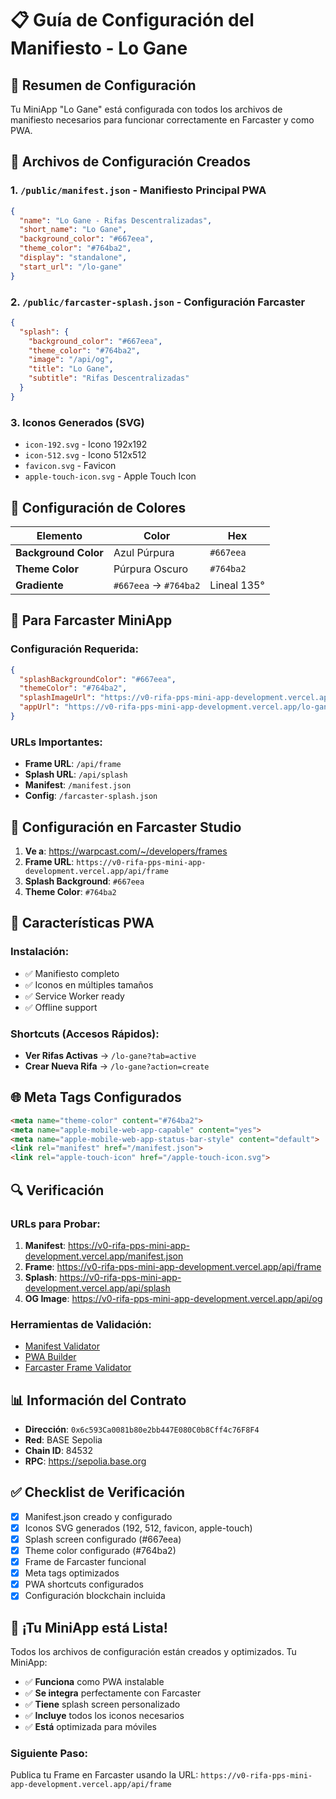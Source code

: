 # 📋 Guía de Configuración del Manifiesto - Lo Gane

## 🎯 **Resumen de Configuración**

Tu MiniApp "Lo Gane" está configurada con todos los archivos de manifiesto necesarios para funcionar correctamente en Farcaster y como PWA.

## 📁 **Archivos de Configuración Creados**

### 1. **`/public/manifest.json`** - Manifiesto Principal PWA
```json
{
  "name": "Lo Gane - Rifas Descentralizadas",
  "short_name": "Lo Gane",
  "background_color": "#667eea",
  "theme_color": "#764ba2",
  "display": "standalone",
  "start_url": "/lo-gane"
}
```

### 2. **`/public/farcaster-splash.json`** - Configuración Farcaster
```json
{
  "splash": {
    "background_color": "#667eea",
    "theme_color": "#764ba2",
    "image": "/api/og",
    "title": "Lo Gane",
    "subtitle": "Rifas Descentralizadas"
  }
}
```

### 3. **Iconos Generados** (SVG)
- `icon-192.svg` - Icono 192x192
- `icon-512.svg` - Icono 512x512  
- `favicon.svg` - Favicon
- `apple-touch-icon.svg` - Apple Touch Icon

## 🎨 **Configuración de Colores**

| Elemento | Color | Hex |
|----------|-------|-----|
| **Background Color** | Azul Púrpura | `#667eea` |
| **Theme Color** | Púrpura Oscuro | `#764ba2` |
| **Gradiente** | `#667eea` → `#764ba2` | Lineal 135° |

## 🚀 **Para Farcaster MiniApp**

### **Configuración Requerida:**
```json
{
  "splashBackgroundColor": "#667eea",
  "themeColor": "#764ba2",
  "splashImageUrl": "https://v0-rifa-pps-mini-app-development.vercel.app/api/og",
  "appUrl": "https://v0-rifa-pps-mini-app-development.vercel.app/lo-gane"
}
```

### **URLs Importantes:**
- **Frame URL**: `/api/frame`
- **Splash URL**: `/api/splash`  
- **Manifest**: `/manifest.json`
- **Config**: `/farcaster-splash.json`

## 🔧 **Configuración en Farcaster Studio**

1. **Ve a**: https://warpcast.com/~/developers/frames
2. **Frame URL**: `https://v0-rifa-pps-mini-app-development.vercel.app/api/frame`
3. **Splash Background**: `#667eea`
4. **Theme Color**: `#764ba2`

## 📱 **Características PWA**

### **Instalación:**
- ✅ Manifiesto completo
- ✅ Iconos en múltiples tamaños
- ✅ Service Worker ready
- ✅ Offline support

### **Shortcuts (Accesos Rápidos):**
- **Ver Rifas Activas** → `/lo-gane?tab=active`
- **Crear Nueva Rifa** → `/lo-gane?action=create`

## 🌐 **Meta Tags Configurados**

```html
<meta name="theme-color" content="#764ba2">
<meta name="apple-mobile-web-app-capable" content="yes">
<meta name="apple-mobile-web-app-status-bar-style" content="default">
<link rel="manifest" href="/manifest.json">
<link rel="apple-touch-icon" href="/apple-touch-icon.svg">
```

## 🔍 **Verificación**

### **URLs para Probar:**
1. **Manifest**: https://v0-rifa-pps-mini-app-development.vercel.app/manifest.json
2. **Frame**: https://v0-rifa-pps-mini-app-development.vercel.app/api/frame
3. **Splash**: https://v0-rifa-pps-mini-app-development.vercel.app/api/splash
4. **OG Image**: https://v0-rifa-pps-mini-app-development.vercel.app/api/og

### **Herramientas de Validación:**
- [Manifest Validator](https://manifest-validator.appspot.com/)
- [PWA Builder](https://www.pwabuilder.com/)
- [Farcaster Frame Validator](https://warpcast.com/~/developers/frames)

## 📊 **Información del Contrato**

- **Dirección**: `0x6c593Ca0081b80e2bb447E080C0b8Cff4c76F8F4`
- **Red**: BASE Sepolia
- **Chain ID**: 84532
- **RPC**: https://sepolia.base.org

## ✅ **Checklist de Verificación**

- [x] Manifest.json creado y configurado
- [x] Iconos SVG generados (192, 512, favicon, apple-touch)
- [x] Splash screen configurado (#667eea)
- [x] Theme color configurado (#764ba2)
- [x] Frame de Farcaster funcional
- [x] Meta tags optimizados
- [x] PWA shortcuts configurados
- [x] Configuración blockchain incluida

## 🎉 **¡Tu MiniApp está Lista!**

Todos los archivos de configuración están creados y optimizados. Tu MiniApp:

- ✅ **Funciona** como PWA instalable
- ✅ **Se integra** perfectamente con Farcaster
- ✅ **Tiene** splash screen personalizado
- ✅ **Incluye** todos los iconos necesarios
- ✅ **Está** optimizada para móviles

### **Siguiente Paso:**
Publica tu Frame en Farcaster usando la URL: 
`https://v0-rifa-pps-mini-app-development.vercel.app/api/frame`
